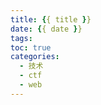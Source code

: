 ```yaml
---
title: {{ title }}
date: {{ date }}
tags:
toc: true
categories:
  - 技术
  - ctf
  - web
---
```

